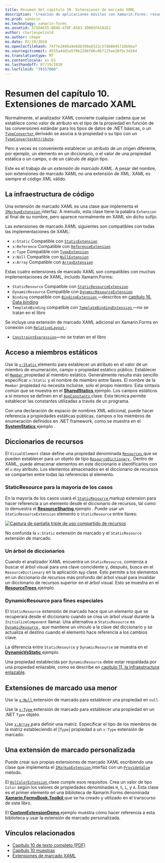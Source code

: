 ```yaml
---
title: Resumen del capítulo 10. Extensiones de marcado XAML
description: 'Creación de aplicaciones móviles con Xamarin.Forms: resumen del capítulo 10. Extensiones de marcado XAML'
ms.prod: xamarin
ms.technology: xamarin-forms
ms.assetid: 575EAE55-BD4D-470F-A583-3D065FA102E2
author: charlespetzold
ms.author: chape
ms.date: 07/19/2018
ms.openlocfilehash: 74f7e2846a9e8d8390a8322c57db0845718bbba7
ms.sourcegitcommit: 8555a4dd1a579b2206f86c867125ee20fbc3d264
ms.translationtype: MT
ms.contentlocale: es-ES
ms.lasthandoff: 07/19/2018
ms.locfileid: "39157008"
---
```

# <a name="summary-of-chapter-10-xaml-markup-extensions"></a>Resumen del capítulo 10. Extensiones de marcado XAML

Normalmente, el analizador XAML convierte cualquier cadena que se establece como valor de atributo en el tipo de la propiedad en función de las conversiones estándar para los tipos de datos de .NET básicas, o un [ `TypeConverter` ](xref:Xamarin.Forms.TypeConverter) derivado se asocia a la propiedad o su tipo con un [`TypeConverterAttribute`](xref:Xamarin.Forms.TypeConverterAttribute).

Pero a veces es conveniente establecer un atributo de un origen diferente, por ejemplo, un elemento en un diccionario, o el valor de una propiedad estática o un campo, o de un cálculo de algún tipo.

Este es el trabajo de un *extensión de marcado XAML*. A pesar del nombre, son extensiones de marcado XAML *no* una extensión de XML. XAML es siempre el código XML válido.

## <a name="the-code-infrastructure"></a>La infraestructura de código

Una extensión de marcado XAML es una clase que implementa el [ `IMarkupExtension` ](xref:Xamarin.Forms.Xaml.IMarkupExtension) interfaz. A menudo, esta clase tiene la palabra `Extension` al final de su nombre, pero aparece normalmente en XAML sin dicho sufijo.

Las extensiones de marcado XAML siguientes son compatibles con todas las implementaciones de XAML:

- `x:Static` Compatible con [`StaticExtension`](xref:Xamarin.Forms.Xaml.StaticExtension)
- `x:Reference` Compatible con [`ReferenceExtension`](xref:Xamarin.Forms.Xaml.ReferenceExtension)
- `x:Type` Compatible con [`TypeExtension`](xref:Xamarin.Forms.Xaml.TypeExtension)
- `x:Null` Compatible con [`NullExtension`](xref:Xamarin.Forms.Xaml.NullExtension)
- `x:Array` Compatible con [`ArrayExtension`](xref:Xamarin.Forms.Xaml.ArrayExtension)

Estas cuatro extensiones de marcado XAML son compatibles con muchas implementaciones de XAML, incluido Xamarin.Forms:

- `StaticResource` Compatible con [`StaticResourceExtension`](xref:Xamarin.Forms.Xaml.StaticResourceExtension)
- `DynamicResource` Compatible con [`DynamicResourceExtension`](xref:Xamarin.Forms.Xaml.DynamicResourceExtension)
- `Binding` compatible con [ `BindingExtension` ](xref:Xamarin.Forms.Xaml.BindingExtension) &mdash;descritos en [capítulo 16. Data binding](#chapter16)
- `TemplateBinding` compatible con [ `TemplateBindingExtension` ](xref:Xamarin.Forms.Xaml.TemplateBindingExtension) &mdash;no se tratan en el libro

Se incluye una extensión de marcado XAML adicional en Xamarin.Forms en conexión con [ `RelativeLayout` ](xref:Xamarin.Forms.RelativeLayout):

- [`ConstraintExpression`](xref:Xamarin.Forms.ConstraintExpression)&mdash;no se tratan en el libro

## <a name="accessing-static-members"></a>Acceso a miembros estáticos

Use la [ `x:Static` ](xref:Xamarin.Forms.Xaml.StaticExtension) elemento para establecer un atributo en el valor de un miembro de enumeración, campo o propiedad estático público. Establecer el [ `Member` ](xref:Xamarin.Forms.Xaml.StaticExtension.Member) propiedad al miembro estático. Generalmente resulta más sencillo especificar `x:Static` y el nombre de miembro entre llaves. El nombre de la `Member` propiedad no necesita incluirse, solo el propio miembro. Esta sintaxis común que se muestra en el [ **SharedStatics** ](https://github.com/xamarin/xamarin-forms-book-samples/tree/master/Chapter10/SharedStatics) ejemplo. Los campos estáticos a sí mismos se definen en el [ `AppConstants` ](https://github.com/xamarin/xamarin-forms-book-samples/blob/master/Chapter10/SharedStatics/SharedStatics/SharedStatics/AppConstants.cs) clase. Esta técnica permite establecer las constantes utilizadas a través de un programa.

Con una declaración de espacio de nombres XML adicional, puede hacer referencia a propiedades estáticas públicas, campos o los miembros de enumeración definidos en .NET framework, como se muestra en el [ **SystemStatics** ](https://github.com/xamarin/xamarin-forms-book-samples/tree/master/Chapter10/SystemStatics) ejemplo .

## <a name="resource-dictionaries"></a>Diccionarios de recursos

El `VisualElement` clase define una propiedad denominada [ `Resources` ](xref:Xamarin.Forms.VisualElement.Resources) que se pueden establecer para un objeto de tipo [ `ResourceDictionary` ](xref:Xamarin.Forms.ResourceDictionary). Dentro de XAML, puede almacenar elementos en este diccionario e identificarlos con el `x:Key` atributo. Los elementos almacenados en el diccionario de recursos se comparten entre todas las referencias al elemento.

### <a name="staticresource-for-most-purposes"></a>StaticResource para la mayoría de los casos

En la mayoría de los casos usará el [ `StaticResource` ](xref:Xamarin.Forms.Xaml.StaticResourceExtension) markup extension para hacer referencia a un elemento desde el diccionario de recursos, tal como lo demuestra el [ **ResourceSharing** ](https://github.com/xamarin/xamarin-forms-book-samples/tree/master/Chapter10/ResourceSharing) ejemplo . Puede usar un `StaticResourceExtension` elemento o `StaticResource` entre llaves:

[![Captura de pantalla triple de uso compartido de recursos](images/ch10fg03-small.png "uso compartido de recursos")](images/ch10fg03-large.png#lightbox "uso compartido de recursos")

No confunda la `x:Static` extensión de marcado y el `StaticResource` extensión de marcado.

### <a name="a-tree-of-dictionaries"></a>Un árbol de diccionarios

Cuando el analizador XAML encuentra un `StaticResource`, comienza a buscar el árbol visual para una clave coincidente y, después, busca en el `ResourceDictionary` en la aplicación `App` clase. Esto permite a los elementos en un diccionario de recursos más profundo del árbol visual para invalidar un diccionario de recursos superior en el árbol visual. Esto se muestra en el [ **ResourceTrees** ](https://github.com/xamarin/xamarin-forms-book-samples/tree/master/Chapter10/ResourceTrees) ejemplo.

### <a name="dynamicresource-for-special-purposes"></a>DynamicResource para fines especiales

El `StaticResource` extensión de marcado hace que un elemento que se recuperará desde el diccionario cuando se crea un árbol visual durante la `InitializeComponent` llamar. Una alternativa a `StaticResource` es [ `DynamicResource` ](xref:Xamarin.Forms.Xaml.DynamicResourceExtension), que mantiene un vínculo a la clave del diccionario y se actualiza el destino cuando el elemento hace referencia a los cambios clave.

La diferencia entre `StaticResource` y `DynamicResource` se muestra en el [ **DynamicVsStatic** ](https://github.com/xamarin/xamarin-forms-book-samples/tree/master/Chapter10/DynamicVsStatic) ejemplo.

Una propiedad establecida por `DynamicResource` debe estar respaldada por una propiedad enlazable, como se describe en [capítulo 11, la infraestructura enlazable](chapter11.md).

## <a name="lesser-used-markup-extensions"></a>Extensiones de marcado usa menor

Use la [ `x:Null` ](xref:Xamarin.Forms.Xaml.NullExtension) extensión de marcado para establecer una propiedad en `null`.

Use la [ `x:Type` ](xref:Xamarin.Forms.Xaml.TypeExtension) extensión de marcado para establecer una propiedad en un .NET `Type` objeto.

Use [ `x:Array` ](xref:Xamarin.Forms.Xaml.ArrayExtension) para definir una matriz. Especificar el tipo de los miembros de la matriz estableciendo el [`Type`] propiedad a un `x:Type` extensión de marcado.

## <a name="a-custom-markup-extension"></a>Una extensión de marcado personalizada

Puede crear sus propias extensiones de marcado XAML escribiendo una clase que implementa el [ `IMarkupExtension` ](xref:Xamarin.Forms.Xaml.IMarkupExtension) interfaz con un [ `ProvideValue` ](xref:Xamarin.Forms.Xaml.IMarkupExtension.ProvideValue(System.IServiceProvider)) método.

El [ `HslColorExtension` ](https://github.com/xamarin/xamarin-forms-book-samples/blob/master/Libraries/Xamarin.FormsBook.Toolkit/Xamarin.FormsBook.Toolkit/HslColorExtension.cs) clase cumple esos requisitos. Crea un valor de tipo `Color` según los valores de propiedades denominadas `H`, `S`, `L`, y `A`. Esta clase es el primer elemento en una biblioteca de Xamarin.Forms denominada [ **Xamarin.FormsBook.Toolkit** ](https://github.com/xamarin/xamarin-forms-book-samples/tree/master/Libraries/Xamarin.FormsBook.Toolkit) que se ha creado y utilizado en el transcurso de este libro.

El [ **CustomExtensionDemo** ](https://github.com/xamarin/xamarin-forms-book-samples/tree/master/Chapter10/CustomExtensionDemo) ejemplo muestra cómo hacer referencia a esta biblioteca y usar la extensión de marcado personalizada.

## <a name="related-links"></a>Vínculos relacionados

- [Capítulo 10 de texto completo (PDF)](https://download.xamarin.com/developer/xamarin-forms-book/XamarinFormsBook-Ch10-Apr2016.pdf)
- [Capítulo 10 muestras](https://github.com/xamarin/xamarin-forms-book-samples/tree/master/Chapter10)
- [Extensiones de marcado XAML](~/xamarin-forms/xaml/markup-extensions/index.md)
